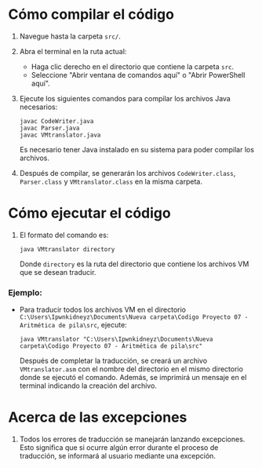 # Cómo compilar el código

1. Navegue hasta la carpeta `src/`.

2. Abra el terminal en la ruta actual:
   - Haga clic derecho en el directorio que contiene la carpeta `src`.
   - Seleccione "Abrir ventana de comandos aquí" o "Abrir PowerShell aquí".

3. Ejecute los siguientes comandos para compilar los archivos Java necesarios:
    ```
    javac CodeWriter.java
    javac Parser.java
    javac VMtranslator.java
    ```
   Es necesario tener Java instalado en su sistema para poder compilar los archivos.

4. Después de compilar, se generarán los archivos `CodeWriter.class`, `Parser.class` y `VMtranslator.class` en la misma carpeta.

# Cómo ejecutar el código

1. El formato del comando es:
   ```
   java VMtranslator directory
   ```
   Donde `directory` es la ruta del directorio que contiene los archivos VM que se desean traducir.

### Ejemplo:

   - Para traducir todos los archivos VM en el directorio `C:\Users\Ipwnkidneyz\Documents\Nueva carpeta\Codigo Proyecto 07 - Aritmética de pila\src`, ejecute:
     ```
     java VMtranslator "C:\Users\Ipwnkidneyz\Documents\Nueva carpeta\Codigo Proyecto 07 - Aritmética de pila\src"
     ```

     Después de completar la traducción, se creará un archivo `VMtranslator.asm` con el nombre del directorio en el mismo directorio donde se ejecutó el comando. Además, se imprimirá un mensaje en el terminal indicando la creación del archivo.

# Acerca de las excepciones

1. Todos los errores de traducción se manejarán lanzando excepciones. Esto significa que si ocurre algún error durante el proceso de traducción, se informará al usuario mediante una excepción.
